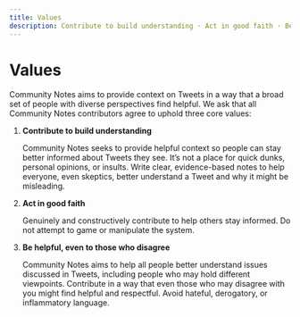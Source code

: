 ```yaml
---
title: Values
description: Contribute to build understanding · Act in good faith · Be helpful, even to those who disagree
---
```

# Values

Community Notes aims to provide context on Tweets in a way that a broad set of people with diverse perspectives find helpful. We ask that all Community Notes contributors agree to uphold three core values:

1. **Contribute to build understanding**

   Community Notes seeks to provide helpful context so people can stay better informed about Tweets they see. It’s not a place for quick dunks, personal opinions, or insults. Write clear, evidence-based notes to help everyone, even skeptics, better understand a Tweet and why it might be misleading.

2. **Act in good faith**

   Genuinely and constructively contribute to help others stay informed. Do not attempt to game or manipulate the system.

3. **Be helpful, even to those who disagree**

   Community Notes aims to help all people better understand issues discussed in Tweets, including people who may hold different viewpoints. Contribute in a way that even those who may disagree with you might find helpful and respectful. Avoid hateful, derogatory, or inflammatory language.
